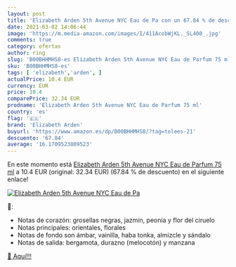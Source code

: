```yaml
---
layout: post
title: 'Elizabeth Arden 5th Avenue NYC Eau de Pa con un 67.84 % de descuento'
date: 2021-03-02 14:06:44
image: 'https://m.media-amazon.com/images/I/411AcobWjKL._SL400_.jpg'
comments: true
category: ofertas
author: ring
slug: 'B00BHHMHS8-es Elizabeth Arden 5th Avenue NYC Eau de Parfum 75 ml'
sku: 'B00BHHMHS8-es'
tags: [ 'elizabeth','arden', ]
actualPrice: 10.4 EUR
currency: EUR
price: 10.4
comparePrice: 32.34 EUR
prodname: 'Elizabeth Arden 5th Avenue NYC Eau de Parfum 75 ml'
country: 'es'
flag: '🇪🇸'
brand: 'Elizabeth Arden'
buyurl: 'https://www.amazon.es/dp/B00BHHMHS8/?tag=tolees-21'
descuento: '67.84'
average: '16.1709523809523'
---
```


En este momento está [Elizabeth Arden 5th Avenue NYC Eau de Parfum 75 ml](https://www.amazon.es/dp/B00BHHMHS8/?tag=tolees-21) a 10.4 EUR (original: 32.34 EUR) (67.84 %  de descuento) en el siguiente enlace!

[![Elizabeth Arden 5th Avenue NYC Eau de Pa](https://m.media-amazon.com/images/I/411AcobWjKL._SL400_.jpg)](https://www.amazon.es/dp/B00BHHMHS8/?tag=tolees-21)

🔎:

- Notas de corazón: grosellas negras, jazmín, peonía y flor del ciruelo
- Notas principales: orientales, florales
- Notas de fondo son ámbar, vainilla, haba tonka, almizcle y sándalo
- Notas de salida: bergamota, durazno (melocotón) y manzana

[🛒 Aquí!!!](https://www.amazon.es/dp/B00BHHMHS8/?tag=tolees-21)
